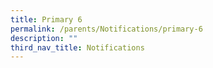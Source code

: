 ```yaml
---
title: Primary 6
permalink: /parents/Notifications/primary-6
description: ""
third_nav_title: Notifications
---
```


